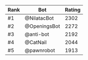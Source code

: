 Rank|Bot|Rating
---|---|---
#1|@NilatacBot|2302
#2|@OpeningsBot|2272
#3|@anti-bot|2192
#4|@CatNail|2044
#5|@pawnrobot|1913
